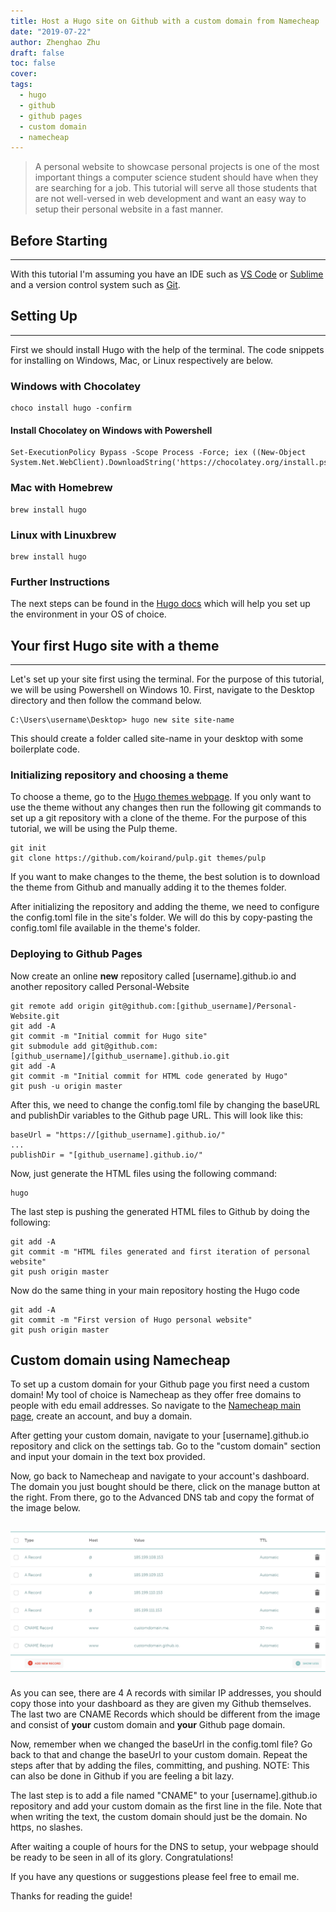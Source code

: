 ```yaml
---
title: Host a Hugo site on Github with a custom domain from Namecheap
date: "2019-07-22"
author: Zhenghao Zhu
draft: false
toc: false
cover: 
tags:
  - hugo
  - github
  - github pages
  - custom domain
  - namecheap
---
```


> A personal website to showcase personal projects is one of the most important things a computer science student should have when they are searching for a job. This 
> tutorial will serve all those students that are not well-versed in web development and want an easy way to setup their personal website in a fast manner. 

## Before Starting 
---
With this tutorial I'm assuming you have an IDE such as <a href="https://code.visualstudio.com/" target="_blank">VS Code</a> or <a href="https://www.sublimetext.com/" target="_blank">Sublime</a> and a version control system such as <a href="https://git-scm.com/" target="_blank">Git</a>. 

## Setting Up 
---
First we should install Hugo with the help of the terminal. The code snippets for installing on Windows, Mac, or Linux respectively are below.

### Windows with Chocolatey
```
choco install hugo -confirm
```

#### Install Chocolatey on Windows with Powershell
```
Set-ExecutionPolicy Bypass -Scope Process -Force; iex ((New-Object System.Net.WebClient).DownloadString('https://chocolatey.org/install.ps1'))
```
### Mac with Homebrew
```
brew install hugo
```

### Linux with Linuxbrew
```
brew install hugo
```

### Further Instructions
The next steps can be found in the [Hugo docs](https://gohugo.io/getting-started/installing/) which will help you set up the environment in your OS of choice.

## Your first Hugo site with a theme
---
Let's set up your site first using the terminal. For the purpose of this tutorial, we will be using Powershell on Windows 10. First, navigate to the Desktop directory and then follow the command below.

```
C:\Users\username\Desktop> hugo new site site-name
```

This should create a folder called site-name in your desktop with some boilerplate code.

### Initializing repository and choosing a theme 
To choose a theme, go to the <a href="https://themes.gohugo.io/" target="_blank">Hugo themes webpage</a>. If you only want to use the theme without any changes then run the following git commands to set up a git repository with a clone of the theme. For the purpose of this tutorial, we will be using the Pulp theme.

```
git init
git clone https://github.com/koirand/pulp.git themes/pulp
```

If you want to make changes to the theme, the best solution is to download the theme from Github and manually adding it to the themes folder.

After initializing the repository and adding the theme, we need to configure the config.toml file in the site's folder. We will do this by copy-pasting the config.toml file available in the theme's folder. 

### Deploying to Github Pages 
Now create an online <b>new</b> repository called \[username\].github.io and another repository called Personal-Website

```
git remote add origin git@github.com:[github_username]/Personal-Website.git
git add -A
git commit -m "Initial commit for Hugo site"
git submodule add git@github.com:[github_username]/[github_username].github.io.git
git add -A
git commit -m "Initial commit for HTML code generated by Hugo"
git push -u origin master
```

After this, we need to change the config.toml file by changing the baseURL and publishDir variables to the Github page URL. This will look like this:

```
baseUrl = "https://[github_username].github.io/"
...
publishDir = "[github_username].github.io/"
```

Now, just generate the HTML files using the following command:

```
hugo 
```

The last step is pushing the generated HTML files to Github by doing the following:

```
git add -A
git commit -m "HTML files generated and first iteration of personal website"
git push origin master
```

Now do the same thing in your main repository hosting the Hugo code

```
git add -A
git commit -m "First version of Hugo personal website"
git push origin master
```

## Custom domain using Namecheap

To set up a custom domain for your Github page you first need a custom domain! My tool of choice is Namecheap as they offer free domains to people with edu email addresses. So navigate to the <a href="https://www.namecheap.com/" target="_blank">Namecheap main page</a>, create an account, and buy a domain. 

After getting your custom domain, navigate to your \[username\].github.io repository and click on the settings tab. Go to the "custom domain" section and input your domain in the text box provided. 

Now, go back to Namecheap and navigate to your account's dashboard. The domain you just bought should be there, click on the manage button at the right. From there, go to the Advanced DNS tab and copy the format of the image below. 

<img src="Custom_Domain_Setup.png" style="float: left; margin-top: 15px; margin-bottom: 25px"/>

As you can see, there are 4 A records with similar IP addresses, you should copy those into your dashboard as they are given my Github themselves. The last two are CNAME Records which should be different from the image and consist of <b>your</b> custom domain and <b>your</b> Github page domain.

Now, remember when we changed the baseUrl in the config.toml file? Go back to that and change the baseUrl to your custom domain. Repeat the steps after that by adding the files, committing, and pushing. NOTE: This can also be done in Github if you are feeling a bit lazy.

The last step is to add a file named "CNAME" to your \[username\].github.io repository and add your custom domain as the first line in the file. Note that when writing the text, the custom domain should just be the domain. No https, no slashes.

After waiting a couple of hours for the DNS to setup, your webpage should be ready to be seen in all of its glory. Congratulations!

If you have any questions or suggestions please feel free to email me. 

Thanks for reading the guide! 
